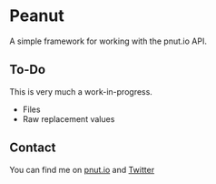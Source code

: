 # Peanut

A simple framework for working with the pnut.io API.


## To-Do
This is very much a work-in-progress.

- Files
- Raw replacement values


## Contact

You can find me on [pnut.io](https://pnut.io/@shawn) and [Twitter](https://twitter.com/shawnthroop)
